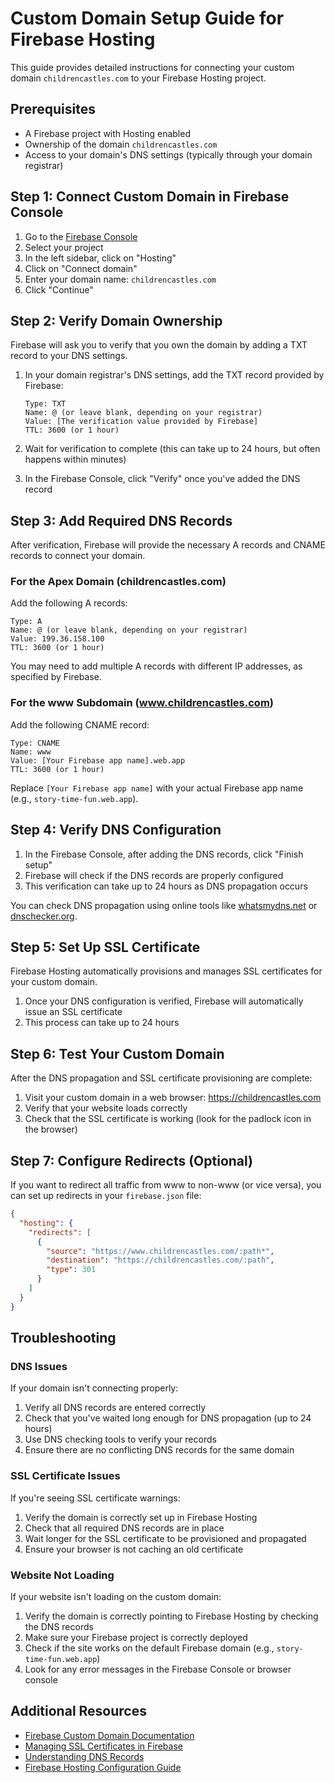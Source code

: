 # Custom Domain Setup Guide for Firebase Hosting

This guide provides detailed instructions for connecting your custom domain `childrencastles.com` to your Firebase Hosting project.

## Prerequisites

- A Firebase project with Hosting enabled
- Ownership of the domain `childrencastles.com`
- Access to your domain's DNS settings (typically through your domain registrar)

## Step 1: Connect Custom Domain in Firebase Console

1. Go to the [Firebase Console](https://console.firebase.google.com/)
2. Select your project
3. In the left sidebar, click on "Hosting"
4. Click on "Connect domain"
5. Enter your domain name: `childrencastles.com`
6. Click "Continue"

## Step 2: Verify Domain Ownership

Firebase will ask you to verify that you own the domain by adding a TXT record to your DNS settings.

1. In your domain registrar's DNS settings, add the TXT record provided by Firebase:
   ```
   Type: TXT
   Name: @ (or leave blank, depending on your registrar)
   Value: [The verification value provided by Firebase]
   TTL: 3600 (or 1 hour)
   ```

2. Wait for verification to complete (this can take up to 24 hours, but often happens within minutes)
3. In the Firebase Console, click "Verify" once you've added the DNS record

## Step 3: Add Required DNS Records

After verification, Firebase will provide the necessary A records and CNAME records to connect your domain.

### For the Apex Domain (childrencastles.com)

Add the following A records:

```
Type: A
Name: @ (or leave blank, depending on your registrar)
Value: 199.36.158.100
TTL: 3600 (or 1 hour)
```

You may need to add multiple A records with different IP addresses, as specified by Firebase.

### For the www Subdomain (www.childrencastles.com)

Add the following CNAME record:

```
Type: CNAME
Name: www
Value: [Your Firebase app name].web.app
TTL: 3600 (or 1 hour)
```

Replace `[Your Firebase app name]` with your actual Firebase app name (e.g., `story-time-fun.web.app`).

## Step 4: Verify DNS Configuration

1. In the Firebase Console, after adding the DNS records, click "Finish setup"
2. Firebase will check if the DNS records are properly configured
3. This verification can take up to 24 hours as DNS propagation occurs

You can check DNS propagation using online tools like [whatsmydns.net](https://www.whatsmydns.net/) or [dnschecker.org](https://dnschecker.org/).

## Step 5: Set Up SSL Certificate

Firebase Hosting automatically provisions and manages SSL certificates for your custom domain.

1. Once your DNS configuration is verified, Firebase will automatically issue an SSL certificate
2. This process can take up to 24 hours

## Step 6: Test Your Custom Domain

After the DNS propagation and SSL certificate provisioning are complete:

1. Visit your custom domain in a web browser: https://childrencastles.com
2. Verify that your website loads correctly
3. Check that the SSL certificate is working (look for the padlock icon in the browser)

## Step 7: Configure Redirects (Optional)

If you want to redirect all traffic from www to non-www (or vice versa), you can set up redirects in your `firebase.json` file:

```json
{
  "hosting": {
    "redirects": [
      {
        "source": "https://www.childrencastles.com/:path*",
        "destination": "https://childrencastles.com/:path",
        "type": 301
      }
    ]
  }
}
```

## Troubleshooting

### DNS Issues

If your domain isn't connecting properly:

1. Verify all DNS records are entered correctly
2. Check that you've waited long enough for DNS propagation (up to 24 hours)
3. Use DNS checking tools to verify your records
4. Ensure there are no conflicting DNS records for the same domain

### SSL Certificate Issues

If you're seeing SSL certificate warnings:

1. Verify the domain is correctly set up in Firebase Hosting
2. Check that all required DNS records are in place
3. Wait longer for the SSL certificate to be provisioned and propagated
4. Ensure your browser is not caching an old certificate

### Website Not Loading

If your website isn't loading on the custom domain:

1. Verify the domain is correctly pointing to Firebase Hosting by checking the DNS records
2. Make sure your Firebase project is correctly deployed
3. Check if the site works on the default Firebase domain (e.g., `story-time-fun.web.app`)
4. Look for any error messages in the Firebase Console or browser console

## Additional Resources

- [Firebase Custom Domain Documentation](https://firebase.google.com/docs/hosting/custom-domain)
- [Managing SSL Certificates in Firebase](https://firebase.google.com/docs/hosting/custom-domain#ssl)
- [Understanding DNS Records](https://support.google.com/domains/answer/3251147)
- [Firebase Hosting Configuration Guide](https://firebase.google.com/docs/hosting/full-config)
